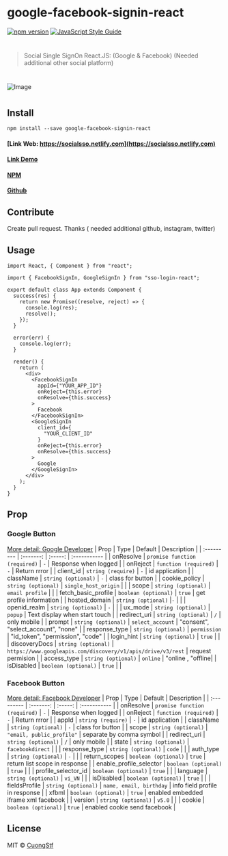 # google-facebook-signin-react
[![npm version](https://badge.fury.io/js/google-facebook-signin-react.svg)](https://badge.fury.io/js/google-facebook-signin-react) [![JavaScript Style Guide](https://img.shields.io/badge/code_style-standard-brightgreen.svg)](https://standardjs.com)

#

> Social Single SignOn React.JS: (Google &amp; Facebook) (Needed additional other social platform)

#

![Image](https://d3l69s690g8302.cloudfront.net/wp-content/uploads/2016/09/26191011/SCJZO.png)

#

## Install

```
npm install --save google-facebook-signin-react
```


#### [Link Web: https://socialsso.netlify.com](https://socialsso.netlify.com)

#### [Link Demo](https://codesandbox.io/s/google-facebook-signin-sso-reactjs-fum4f)

#### [NPM](https://www.npmjs.com/package/google-facebook-signin-react)
#### [Github](https://github.com/CuongStf/google-facebook-signin-react)


## Contribute
Create pull request. Thanks ( needed additional github, instagram, twitter)

## Usage

```tsx
import React, { Component } from "react";

import { FacebookSignIn, GoogleSignIn } from "sso-login-react";

export default class App extends Component {
  success(res) {
    return new Promise((resolve, reject) => {
      console.log(res);
      resolve();
    });
  }

  error(err) {
    console.log(err);
  }

  render() {
    return (
      <div>
        <FacebookSignIn
          appId={"YOUR_APP_ID"}
          onReject={this.error}
          onResolve={this.success}
        >
          Facebook
        </FacebookSignIn>
        <GoogleSignIn
          client_id={
            "YOUR_CLIENT_ID"
          }
          onReject={this.error}
          onResolve={this.success}
        >
          Google
        </GoogleSignIn>
      </div>
    );
  }
}
```

## Prop
### Google Button
[More detail: Google Developer](https://developers.google.com)
| Prop                  | Type                                | Default | Description |
| :---------            | :-------:                           | :-----: | :----------- |
| onResolve             | `promise function (required)`                     | `-`       | Response when logged |
| onReject             | `function (required)`                     | `-`       | Return rrror |
| client_id    | `string (require)`      | `-`       | id application |
| className             | `string (optional)`                     | `-`       | class for button |
| cookie_policy           | `string (optional)`                            | `single_host_origin`    |  |
| scope             | `string (optional)`                     | `email profile`       |  |
| fetch_basic_profile             | `boolean (optional)`                     | `true`       | get profile information |
| hosted_domain             | `string (optional)`                     |`-`       |  |
| openid_realm             | `string (optional)`                     | `-`       |  |
| ux_mode    | `string (optional)`      | `popup`       | Text display when start touch |
| redirect_uri           | `string (optional)`                            | `/`    | only mobile |
| prompt             | `string (optional)`                     | `select_account`       | "consent", "select_account", "none" |
| response_type             | `string (optional)`                     | `permission`       | "id_token", "permission", "code" |
| login_hint             | `string (optional)`                     | `true`       | |
| discoveryDocs             | `string (optional)`                     | `https://www.googleapis.com/discovery/v1/apis/drive/v3/rest`       | request permision |
| access_type             | `string (optional)`                     | `online`       | "online , "offline|
| isDisabled             | `boolean (optional)`                     | `true`       | |


### Facebook Button
[More detail: Facebook Developer](https://developers.facebook.com)
| Prop                  | Type                                | Default | Description |
| :---------            | :-------:                           | :-----: | :----------- |
| onResolve             | `promise function (required)`                     | `-`       | Response when logged |
| onReject             | `function (required)`                     | `-`       | Return rrror |
| appId    | `string (require)`      | `-`       | id application |
| className             | `string (optional)`                     | `-`       | class for button |
| scope             | `string (optional)`                     | `"email, public_profile"`       | separate by comma symbol |
| redirect_uri           | `string (optional)`                            | `/`    | only mobile |
| state           | `string (optional)`                            | `facebookdirect`    |  |
| response_type             | `string (optional)`                     | `code`       |  |
| auth_type             | `string (optional)`                     | `-`       |  |
| return_scopes             | `boolean (optional)`                     | `true`       | return list scope in response |
| enable_profile_selector             | `boolean (optional)`                     | `true`       |  |
| profile_selector_id    | `boolean (optional)`      | `true`       |  |
| language             | `string (optional)`                     | `vi_VN`       |  |
| isDisabled             | `boolean (optional)`                     | `true`       | |
| fieldsProfile             | `string (optional)`                     | `name, email, birthday`       | info field profile in response |
| xfbml             | `boolean (optional)`                     | `true`        | enabled embedded iframe xml facebook |
| version             | `string (optional)`                     | `v5.0`        |  |
| cookie             | `boolean (optional)`                     | `true`        | enabled cookie send facebook |



## License
MIT © [CuongStf](https://github.com/CuongStf)
